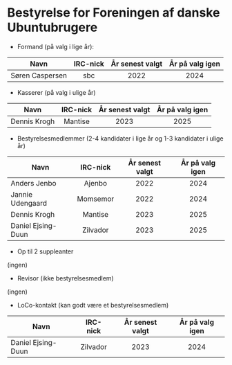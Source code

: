 
# Bestyrelse for Foreningen af danske Ubuntubrugere
 


 * Formand (på valg i lige år):
 
| Navn   |  IRC-nick | År senest valgt | År på valg igen |
|--------|:---------:|:---------------:|:---------------:|
|Søren Caspersen | sbc | 2022 | 2024|

* Kasserer (på valg i ulige år)
 
| Navn   |  IRC-nick | År senest valgt | År på valg igen |
|--------|:---------:|:---------------:|:---------------:|
|Dennis Krogh | Mantise | 2023 | 2025|

 
 * Bestyrelsesmedlemmer (2-4 kandidater i lige år og 1-3 kandidater i ulige år) 
 
| Navn   |  IRC-nick | År senest valgt | År på valg igen |
|--------|:---------:|:---------------:|:---------------:|
|Anders Jenbo | Ajenbo|2022|2024|
| Jannie Udengaard | Momsemor | 2022 | 2024|
|Dennis Krogh | Mantise | 2023 | 2025|
|Daniel Ejsing-Duun | Zilvador|2023|2025|

 * Op til 2 suppleanter
 
 (ingen)

* Revisor (ikke bestyrelsesmedlem)
 
(ingen)

 * LoCo-kontakt (kan godt være et bestyrelsesmedlem)
 
| Navn   |  IRC-nick | År senest valgt | År på valg igen |
|--------|:---------:|:---------------:|:---------------:|
|Daniel Ejsing-Duun | Zilvador|2023|2024|
 
